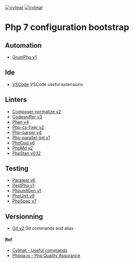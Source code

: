 [![cylmat](https://github.com/cylmat/phpconfig/actions/workflows/build.yml/badge.svg)](https://github.com/cylmat/phpconfig/actions/workflows/build.yml)
[![cylmat](https://circleci.com/gh/cylmat/phpconfig.svg?style=shield)](https://circleci.com/gh/cylmat/phpconfig)

# Php 7 configuration bootstrap

## Automation
* [GrumPhp v1](https://github.com/phpro/grumphp)

## Ide
* [VSCode](code.visualstudio.com) VSCode useful extensions

## Linters
* [Composer-normalize v2](https://github.com/ergebnis/composer-normalize)
* [Codesniffer v3](https://github.com/squizlabs/PHP_CodeSniffer)
* [Phan v4](https://github.com/phan/phan/wiki)
* [Php-cs-fixer v2](https://cs.symfony.com/)
* [Php-parser v4](https://github.com/nikic/PHP-Parser)
* [Php-parallel-lint v1](https://github.com/php-parallel-lint/PHP-Parallel-Lint)
* [PhpCpd v6](https://github.com/sebastianbergmann/phpcpd)
* [PhpMd v2](https://phpmd.org/)
* [PhpStan v0.12](https://phpstan.org/)

## Testing
* [Paratest v6](https://github.com/paratestphp/paratest)
* [PestPhp v1](https://pestphp.com/)
* [PhpunitGen v1](https://phpunitgen.io/)
* [PhpUnit v9](https://phpunit.de/)
* [PhpSpec v7](http://www.phpspec.net)

## Versionning
* [Git v2](http://git-scm.com) Git commands and alias

#### Ref
* [Cylmat - Useful commands](https://github.com/cylmat/useful)  
* [Phpqa.io - Php Quality Assurance](https://phpqa.io/)
